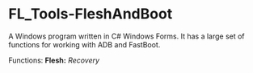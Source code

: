 # FL_Tools-FleshAndBoot
A Windows program written in C# Windows Forms. It has a large set of functions for working with ADB and FastBoot.

Functions:
 <b>Flesh:</b>
   <i>Recovery</i>
